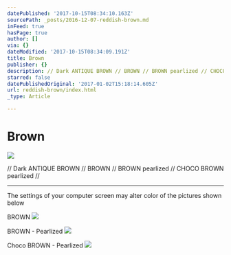```yaml
---
datePublished: '2017-10-15T08:34:10.163Z'
sourcePath: _posts/2016-12-07-reddish-brown.md
inFeed: true
hasPage: true
author: []
via: {}
dateModified: '2017-10-15T08:34:09.191Z'
title: Brown
publisher: {}
description: // Dark ANTIQUE BROWN // BROWN // BROWN pearlized // CHOCO BROWN pearlized //
starred: false
datePublishedOriginal: '2017-01-02T15:18:14.605Z'
url: reddish-brown/index.html
_type: Article

---
```

# Brown
![](https://the-grid-user-content.s3-us-west-2.amazonaws.com/e71dbc5f-32f2-4e9d-a1ee-2673b698f9fb.jpg)

// Dark ANTIQUE BROWN // BROWN // BROWN pearlized // CHOCO BROWN pearlized //

---

The settings of your computer screen may alter color of the pictures shown below

BROWN
![](https://the-grid-user-content.s3-us-west-2.amazonaws.com/58bec442-864d-4c39-aac8-c8d31e809a0c.jpg)

BROWN - Pearlized
![](https://the-grid-user-content.s3-us-west-2.amazonaws.com/44b52f64-ab23-4920-a6d8-62579bf171f1.jpg)

Choco BROWN - Pearlized
![](https://the-grid-user-content.s3-us-west-2.amazonaws.com/b12b4804-ae22-415b-9a07-bc330998755d.jpg)